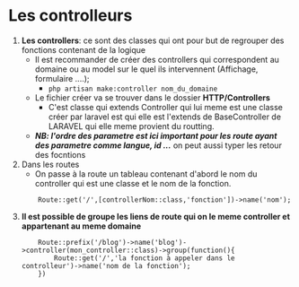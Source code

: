 # Les controlleurs 
1. **Les controllers**: ce sont des classes qui ont pour but de regrouper des fonctions contenant de la logique
    - Il est recommander de créer des controllers qui correspondent au domaine ou au model sur le quel ils intervennent (Affichage, formulaire ....);
        - `php artisan make:controller nom_du_domaine`
    - Le fichier créer va se trouver dans le dossier **HTTP/Controllers**
        - C'est classe qui extends Controller qui lui meme est une classe créer par laravel est qui elle est l'extends de BaseController de LARAVEL qui elle meme provient du routting.
    - ***NB: l'ordre des parametre est ici important pour les route ayant des parametre comme langue, id ...*** on peut aussi typer les retour des focntions
2. Dans les routes 
    - On passe à la route un tableau contenant d'abord le nom du controller qui est une classe et le nom de la fonction.
    ```
        Route::get('/',[controllerNom::class,'fonction'])->name('nom');
    ```
3. **Il est possible de groupe les liens de route qui on le meme controller et appartenant au meme domaine**
    ```
        Route::prefix('/blog')->name('blog')->controller(mon_controller::class)->group(function(){
            Route::get('/','la fonction à appeler dans le controlleur')->name('nom de la fonction');
        })
    ```